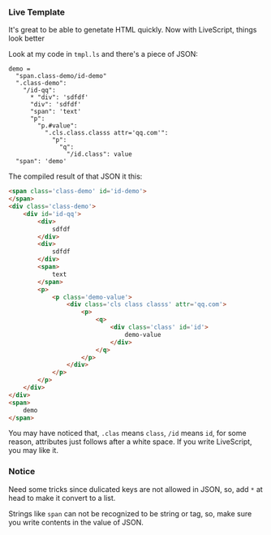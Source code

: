 
### Live Template

It's great to be able to genetate HTML quickly.
Now with LiveScript, things look better

Look at my code in `tmpl.ls` and there's a piece of JSON:

```livescript
demo =
  "span.class-demo/id-demo"
  ".class-demo":
    "/id-qq":
      * "div": 'sdfdf'
      "div": 'sdfdf'
      "span": 'text'
      "p":
        "p.#value":
          ".cls.class.classs attr='qq.com'":
            "p":
              "q":
                "/id.class": value
  "span": 'demo'
```

The compiled result of that JSON it this:

```html
<span class='class-demo' id='id-demo'>
</span>
<div class='class-demo'>
    <div id='id-qq'>
        <div>
            sdfdf
        </div>
        <div>
            sdfdf
        </div>
        <span>
            text
        </span>
        <p>
            <p class='demo-value'>
                <div class='cls class classs' attr='qq.com'>
                    <p>
                        <q>
                            <div class='class' id='id'>
                                demo-value
                            </div>
                        </q>
                    </p>
                </div>
            </p>
        </p>
    </div>
</div>
<span>
    demo
</span>
```

You may have noticed that, `.clas` means `class`, `/id` means `id`,
for some reason, attributes just follows after a white space.
If you write LiveScript, you may like it.

### Notice

Need some tricks since dulicated keys are not allowed in JSON,
so, add `*` at head to make it convert to a list.

Strings like `span` can not be recognized to be string or tag,
so, make sure you write contents in the value of JSON.